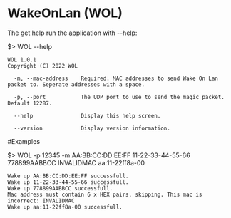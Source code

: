 # WakeOnLan (WOL)

The get help run the application with --help:

$> WOL --help
```
WOL 1.0.1
Copyright (C) 2022 WOL

  -m, --mac-address    Required. MAC addresses to send Wake On Lan packet to. Seperate addresses with a space.

  -p, --port           The UDP port to use to send the magic packet. Default 12287.

  --help               Display this help screen.

  --version            Display version information.
  ```
  
#Examples
  
$> WOL -p 12345 -m AA:BB:CC:DD:EE:FF 11-22-33-44-55-66 778899AABBCC INVALIDMAC aa:11-22ff8a-00
```
Wake up AA:BB:CC:DD:EE:FF successfull.
Wake up 11-22-33-44-55-66 successfull.
Wake up 778899AABBCC successfull.
Mac address must contain 6 x HEX pairs, skipping. This mac is incorrect: INVALIDMAC
Wake up aa:11-22ff8a-00 successfull.
```
